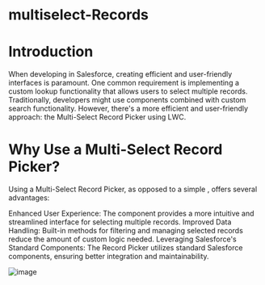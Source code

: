 # multiselect-Records

#  Introduction
When developing in Salesforce, creating efficient and user-friendly interfaces is paramount. One common requirement is implementing a custom lookup functionality that allows users to select multiple records. Traditionally, developers might use <lightning-input> components combined with custom search functionality. However, there's a more efficient and user-friendly approach: the Multi-Select Record Picker using LWC.

# Why Use a Multi-Select Record Picker?
Using a Multi-Select Record Picker, as opposed to a simple <lightning-input>, offers several advantages:

Enhanced User Experience: The component provides a more intuitive and streamlined interface for selecting multiple records.
Improved Data Handling: Built-in methods for filtering and managing selected records reduce the amount of custom logic needed.
Leveraging Salesforce's Standard Components: The Record Picker utilizes standard Salesforce components, ensuring better integration and maintainability.

![image](https://github.com/user-attachments/assets/ea471332-f132-4392-ae3d-315cbfd7a8db)
